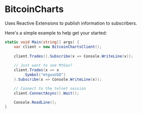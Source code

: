 BitcoinCharts
=============

Uses Reactive Extensions to publish information to subscribers.

Here's a simple example to help get your started:
```c#
static void Main(string[] args) {
	var client = new BitcoinChartsClient();            
            
	client.Trades().Subscribe(x => Console.WriteLine(x));
            
	// Just want to see MtGox?
	client.Trades(x => x
		.Symbol("mtgoxUSD")
	).Subscribe(x => Console.WriteLine(x));

	// Connect to the telnet session
	client.ConnectAsync().Wait();            

	Console.ReadLine();
}
```

